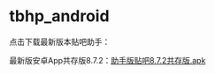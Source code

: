 # tbhp_android

点击下载最新版本贴吧助手：

最新版安卓App共存版8.7.2：<a href="https://github.com/liukaixuan/tbhp_android/blob/master/%E5%8A%A9%E6%89%8B%E7%89%88%E8%B4%B4%E5%90%A78.7.2%E5%85%B1%E5%AD%98%E7%89%88.apk?raw=true">助手版贴吧8.7.2共存版.apk</a>



